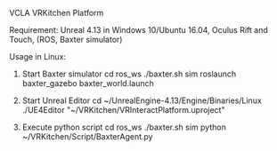 VCLA VRKitchen Platform 

Requirement: Unreal 4.13 in Windows 10/Ubuntu 16.04, Oculus Rift and Touch, (ROS, Baxter simulator)

Usage in Linux:

1. Start Baxter simulator
cd ros_ws
./baxter.sh sim
roslaunch baxter_gazebo baxter_world.launch

2. Start Unreal Editor
cd ~/UnrealEngine-4.13/Engine/Binaries/Linux
./UE4Editor "~/VRKitchen/VRInteractPlatform.uproject"

3. Execute python script
cd ros_ws
./baxter.sh sim
python ~/VRKitchen/Script/BaxterAgent.py
